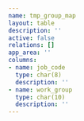 ```yaml
---
name: tmp_group_map
layout: table
description: ''
active: false
relations: []
app_area: ''
columns:
- name: job_code
  type: char(8)
  description: ''
- name: work_group
  type: char(10)
  description: ''
---
```


